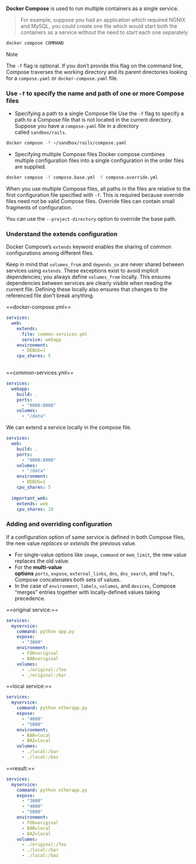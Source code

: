 
**Docker Compose** is used to run multiple containers as a single service.

>For example, suppose you had an application which required NGNIX and MySQL, you could create one file which would start both the containers as a service without the need to start each one separately


```bash
docker compose COMMAND
```




> [!note]
> The `-f` flag is optional. If you don’t provide this flag on the command line, Compose traverses the working directory and its parent directories looking for a `compose.yaml` or `docker-compose.yaml` file.

### Use `-f` to specify the name and path of one or more Compose files

- Specifying a path to a single Compose file
	Use the `-f` flag to specify a path to a Compose file that is not located in the current directory. Suppose you have a `compose.yaml` file in a directory called `sandbox/rails`.

```bash
docker compose -f ~/sandbox/rails/compose.yaml
```

- Specifying multiple Compose files
	Docker compose combines multiple configuration files into a single configuration in the order files are supplied. 

```bash
docker compose -f compose.base.yml -f compose.override.yml
```

When you use multiple Compose files, all paths in the files are relative to the first configuration file specified with `-f`. This is required because override files need not be valid Compose files. Override files can contain small fragments of configuration.

You can use the `--project-directory` option to override the base path.

### Understand the extends configuration

Docker Compose’s `extends` keyword enables the sharing of common configurations among different files. 

Keep in mind that `volumes_from` and `depends_on` are never shared between services using `extends`. These exceptions exist to avoid implicit dependencies; you always define `volumes_from` locally. This ensures dependencies between services are clearly visible when reading the current file. Defining these locally also ensures that changes to the referenced file don’t break anything.

==docker-compose.yml==

```yaml
services:
  web:
    extends:
      file: common-services.yml
      service: webapp
    environment:
      - DEBUG=1
    cpu_shares: 5
    
```

==common-services.yml==

```yaml
services:
  webapp:
    build: .
    ports:
      - "8000:8000"
    volumes:
      - "/data"
```

We can extend a service locally in the compose file.

```yaml
services:
  web:
    build: .
    ports:
      - "8000:8000"
    volumes:
      - "/data"
    environment:
      - DEBUG=1
    cpu_shares: 5
    
  important_web:
    extends: web
    cpu_shares: 10
```



### Adding and overriding configuration

If a configuration option of same service is defined in both Compose files, the new value _replaces_ or _extends_ the previous value.

- For single-value options like `image`, `command` or `mem_limit`, the new value replaces the old value.
- For the **multi-value options** `ports`, `expose`, `external_links`, `dns`, `dns_search`, and `tmpfs`, Compose concatenates both sets of values.
- In the case of `environment`, `labels`, `volumes`, and `devices`, Compose “merges” entries together with locally-defined values taking precedence.

==original service:==

```yaml
services:
  myservice:
    command: python app.py
    expose:
      - "3000"
    environment:
	  - FOO=original
	  - BAR=original
	volumes:
	  - ./original:/foo
	  - ./original:/bar
```

==local service:==

```yaml
services:
  myservice:
    command: python otherapp.py
    expose:
      - "4000"
      - "5000"
    environment:
      - BAR=local
      - BAZ=local
    volumes:
      - ./local:/bar
      - ./local:/baz
```

==result:==

```yaml
services:
  myservice:
    command: python otherapp.py
    expose:
      - "3000"
      - "4000"
      - "5000"
    environment:
	  - FOO=original
	  - BAR=local
      - BAZ=local
	volumes:
	  - ./original:/foo
	  - ./local:/bar
      - ./local:/baz
```
